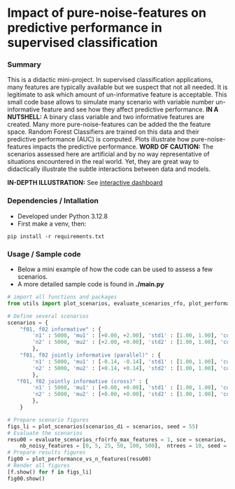 # Impact of pure-noise-features on predictive performance in supervised classification

### Summary
This is a didactic mini-project.
In supervised classification applications, many features are typically available but we suspect that not all needed.
It is legitimate to ask which amount of un-informative feature is acceptable.
This small code base allows to simulate many scenario with variable number un-informative feature and see how they affect predictive performance.
**IN A NUTSHELL:**
A binary class variable and two informative features are created.
Many more pure-noise-features can be added the the feature space.
Random Forest Classifiers are trained on this data and their predictive performance (AUC) is computed.
Plots illustrate how pure-noise-features impacts the predictive performance.
**WORD OF CAUTION:**
The scenarios assessed here are artificial and by no way representative of situations encountered in the real world.
Yet, they are great way to didactically illustrate the subtle interactions between data and models.

**IN-DEPTH ILLUSTRATION:**
See [interactive dashboard](https://purenoisefeatures.streamlit.app/) 

### Dependencies / Intallation
* Developed under Python 3.12.8
* First make a venv, then:
```
pip install -r requirements.txt
```

### Usage / Sample code
*  Below a mini example of how the code can be used to assess a few scenarios.
*  A more detailed sample code is found in **./main.py**

```python 
# import all functions and packages
from utils import plot_scenarios, evaluate_scenarios_rfo, plot_performance_vs_n_features

# Define several scenarios 
scenarios = { 
    "f01, f02 informative" : {
        'n1' : 5000, 'mu1' : [+0.00, +2.00], 'std1' : [1.00, 1.00], 'corr1' : +0.00,
        'n2' : 5000, 'mu2' : [+2.00, +0.00], 'std2' : [1.00, 1.00], 'corr2' : +0.00,
        },
    "f01, f02 jointly informative (parallel)" : {
        'n1' : 5000, 'mu1' : [-0.14, -0.14], 'std1' : [1.00, 1.00], 'corr1' : -0.98,
        'n2' : 5000, 'mu2' : [+0.14, +0.14], 'std2' : [1.00, 1.00], 'corr2' : -0.98,
        },
   "f01, f02 jointly informative (cross)" : {
        'n1' : 5000, 'mu1' : [+0.00, +0.00], 'std1' : [1.00, 1.00], 'corr1' : -0.98,
        'n2' : 5000, 'mu2' : [+0.00, +0.00], 'std2' : [1.00, 1.00], 'corr2' : +0.98,
        },
    }

# Prepare scenario figures  
figs_li = plot_scenarios(scenarios_di = scenarios, seed = 55)
# Evaluate the scenarios
resu00 = evaluate_scenarios_rfo(rfo_max_features = 1, sce = scenarios, 
    nb_noisy_features = [0, 5, 25, 50, 100, 500],  ntrees = 10, seed = 66)
# Prepare results figures 
fig00 = plot_performance_vs_n_features(resu00)
# Render all figures 
[f.show() for f in figs_li]
fig00.show()

```



